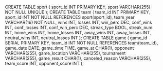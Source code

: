CREATE TABLE sport (
	sport_id INT PRIMARY KEY,
	sport VARCHAR(255) NOT NULL UNIQUE
);
CREATE TABLE team (
	team_id INT PRIMARY KEY,
	sport_id INT NOT NULL REFERENCES sport(sport_id),
	team_year VARCHAR(16) NOT NULL,
	wins INT,
	losses INT,
	win_perc DEC,
	conf_wins INT,
	conf_losses INT,
	conf_win_perc DEC,
	streak_type BOOL,
	streak_num INT,
	home_wins INT,
	home_losses INT,
	away_wins INT,
	away_losses INT,
	neutral_wins INT,
	neutral_losses INT
);
CREATE TABLE game (
	game_id SERIAL PRIMARY KEY,
	team_id INT NOT NULL REFERENCES team(team_id),
	game_date DATE,
	game_time TIME,
	game_at CHAR(1),
	opponent VARCHAR(255),
	game_location VARCHAR(255),
	tournament VARCHAR(255),
	game_result CHAR(1),
	canceled_reason VARCHAR(255),
	team_score INT,
	opponent_score INT
);

